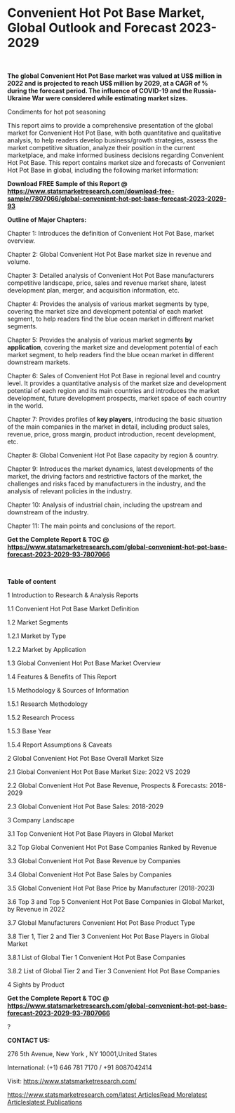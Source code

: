 <h1>Convenient Hot Pot Base Market, Global Outlook and Forecast 2023-2029</h1><br/><p><strong>The global Convenient Hot Pot Base market was valued at US$ million in 2022 and is projected to reach US$ million by 2029, at a <strong>CAGR</strong> of % during the forecast period. The influence of COVID-19 and the Russia-Ukraine War were considered while estimating market sizes.</strong></p>
 
 
 
 <p>Condiments for hot pot seasoning</p>
 
 
 
 <p>This report aims to provide a comprehensive presentation of the global market for Convenient Hot Pot Base, with both quantitative and qualitative analysis, to help readers develop business/growth strategies, assess the market competitive situation, analyze their position in the current marketplace, and make informed business decisions regarding Convenient Hot Pot Base. This report contains market size and forecasts of Convenient Hot Pot Base in global, including the following market information:</p>
 
 
 
 <p><strong>Download FREE Sample of this Report @ <a href="https://www.statsmarketresearch.com/download-free-sample/7807066/global-convenient-hot-pot-base-forecast-2023-2029-93">https://www.statsmarketresearch.com/download-free-sample/7807066/global-convenient-hot-pot-base-forecast-2023-2029-93</a></strong></p>
 
 
 
 <p><strong>Outline of Major Chapters:</strong></p>
 
 
 
 <p>Chapter 1: Introduces the definition of Convenient Hot Pot Base, market overview.</p>
 
 
 
 <p>Chapter 2: Global Convenient Hot Pot Base market size in revenue and volume.</p>
 
 
 
 <p>Chapter 3: Detailed analysis of Convenient Hot Pot Base manufacturers competitive landscape, price, sales and revenue market share, latest development plan, merger, and acquisition information, etc.</p>
 
 
 
 <p>Chapter 4: Provides the analysis of various market segments by type, covering the market size and development potential of each market segment, to help readers find the blue ocean market in different market segments.</p>
 
 
 
 <p>Chapter 5: Provides the analysis of various market segments <strong>by application</strong>, covering the market size and development potential of each market segment, to help readers find the blue ocean market in different downstream markets.</p>
 
 
 
 <p>Chapter 6: Sales of Convenient Hot Pot Base in regional level and country level. It provides a quantitative analysis of the market size and development potential of each region and its main countries and introduces the market development, future development prospects, market space of each country in the world.</p>
 
 
 
 <p>Chapter 7: Provides profiles of <strong>key players</strong>, introducing the basic situation of the main companies in the market in detail, including product sales, revenue, price, gross margin, product introduction, recent development, etc.</p>
 
 
 
 <p>Chapter 8: Global Convenient Hot Pot Base capacity by region & country.</p>
 
 
 
 <p>Chapter 9: Introduces the market dynamics, latest developments of the market, the driving factors and restrictive factors of the market, the challenges and risks faced by manufacturers in the industry, and the analysis of relevant policies in the industry.</p>
 
 
 
 <p>Chapter 10: Analysis of industrial chain, including the upstream and downstream of the industry.</p>
 
 
 
 <p>Chapter 11: The main points and conclusions of the report.</p>
 
 
 
 <div><b>Get the Complete Report & TOC @ <a href="https://www.statsmarketresearch.com/global-convenient-hot-pot-base-forecast-2023-2029-93-7807066">https://www.statsmarketresearch.com/global-convenient-hot-pot-base-forecast-2023-2029-93-7807066</a></b></div>
 
 
 
 <p><br />
 
 <b>Table of content</b></p>
 
 
 
 <p>1 Introduction to Research & Analysis Reports<br />
 
 1.1 Convenient Hot Pot Base Market Definition<br />
 
 1.2 Market Segments<br />
 
 1.2.1 Market by Type<br />
 
 1.2.2 Market by Application<br />
 
 1.3 Global Convenient Hot Pot Base Market Overview<br />
 
 1.4 Features & Benefits of This Report<br />
 
 1.5 Methodology & Sources of Information<br />
 
 1.5.1 Research Methodology<br />
 
 1.5.2 Research Process<br />
 
 1.5.3 Base Year<br />
 
 1.5.4 Report Assumptions & Caveats<br />
 
 2 Global Convenient Hot Pot Base Overall Market Size<br />
 
 2.1 Global Convenient Hot Pot Base Market Size: 2022 VS 2029<br />
 
 2.2 Global Convenient Hot Pot Base Revenue, Prospects & Forecasts: 2018-2029<br />
 
 2.3 Global Convenient Hot Pot Base Sales: 2018-2029<br />
 
 3 Company Landscape<br />
 
 3.1 Top Convenient Hot Pot Base Players in Global Market<br />
 
 3.2 Top Global Convenient Hot Pot Base Companies Ranked by Revenue<br />
 
 3.3 Global Convenient Hot Pot Base Revenue by Companies<br />
 
 3.4 Global Convenient Hot Pot Base Sales by Companies<br />
 
 3.5 Global Convenient Hot Pot Base Price by Manufacturer (2018-2023)<br />
 
 3.6 Top 3 and Top 5 Convenient Hot Pot Base Companies in Global Market, by Revenue in 2022<br />
 
 3.7 Global Manufacturers Convenient Hot Pot Base Product Type<br />
 
 3.8 Tier 1, Tier 2 and Tier 3 Convenient Hot Pot Base Players in Global Market<br />
 
 3.8.1 List of Global Tier 1 Convenient Hot Pot Base Companies<br />
 
 3.8.2 List of Global Tier 2 and Tier 3 Convenient Hot Pot Base Companies<br />
 
 4 Sights by Product</p>
 
 
 
 <div><b>Get the Complete Report & TOC @ <a href="https://www.statsmarketresearch.com/global-convenient-hot-pot-base-forecast-2023-2029-93-7807066">https://www.statsmarketresearch.com/global-convenient-hot-pot-base-forecast-2023-2029-93-7807066</a></b></div>
 
 
 
 <p>? </p>
 
 
 
 <p><b>CONTACT US:</b><br />
 
 276 5th Avenue, New York , NY 10001,United States<br />
 
 International: (+1) 646 781 7170 / +91 8087042414<br />
 
 Visit: <a href="https://www.statsmarketresearch.com/">https://www.statsmarketresearch.com/</a><br />
 
 <a href="https://gyeongbokgung.com">https://www.statsmarketresearch.com/</a><a href="https://hallyeomaritime.com">latest Articles</a><a href="https://jingwansa.com">Read More</a><a href="https://nguoiviet.jp/">latest Articles</a><a href="https://www.intelmarketresearch.com/">latest Publications</a></p>